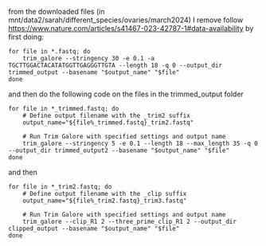 from the downloaded files (in mnt/data2/sarah/different_species/ovaries/march2024) I remove follow https://www.nature.com/articles/s41467-023-42787-1#data-availability by first doing:
```
for file in *.fastq; do
    trim_galore --stringency 30 -e 0.1 -a TGCTTGGACTACATATGGTTGAGGGTTGTA --length 18 -q 0 --output_dir trimmed_output --basename "$output_name" "$file"
done
```

and then do the following code on the files in the trimmed_output folder
```
for file in *_trimmed.fastq; do
    # Define output filename with the _trim2 suffix
    output_name="${file%_trimmed.fastq}_trim2.fastq"

    # Run Trim Galore with specified settings and output name
    trim_galore --stringency 5 -e 0.1 --length 18 --max_length 35 -q 0 --output_dir trimmed_output2 --basename "$output_name" "$file"
done

```

and then
```
for file in *_trim2.fastq; do
    # Define output filename with the _clip suffix
    output_name="${file%_trim2.fastq}_trim3.fastq"

    # Run Trim Galore with specified settings and output name
    trim_galore --clip_R1 2 --three_prime_clip_R1 2 --output_dir clipped_output --basename "$output_name" "$file"
done



```
